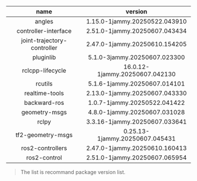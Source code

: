| **name** | **version** |
|:---:|:---:|
| angles | 1.15.0-1jammy.20250522.043910 |
| controller-interface | 2.51.0-1jammy.20250607.043434 |
| joint-trajectory-controller | 2.47.0-1jammy.20250610.154205 |
| pluginlib | 5.1.0-3jammy.20250607.023300 |
| rclcpp-lifecycle | 16.0.12-1jammy.20250607.042130 |
| rcutils | 5.1.6-1jammy.20250607.014101 |
| realtime-tools | 2.13.0-1jammy.20250607.043330 |
| backward-ros | 1.0.7-1jammy.20250522.041422 |
| geometry-msgs | 4.8.0-1jammy.20250607.031028 |
| rclpy | 3.3.16-1jammy.20250607.033641 |
| tf2-geometry-msgs | 0.25.13-1jammy.20250607.045431 |
| ros2-controllers | 2.47.0-1jammy.20250610.160413 |
| ros2-control | 2.51.0-1jammy.20250607.065954 |

> The list is recommand package version list.